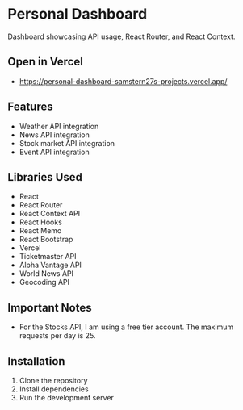 # Personal Dashboard

Dashboard showcasing API usage, React Router, and React Context.

## Open in Vercel

- https://personal-dashboard-samstern27s-projects.vercel.app/

## Features

- Weather API integration
- News API integration
- Stock market API integration
- Event API integration

## Libraries Used

- React
- React Router
- React Context API
- React Hooks
- React Memo
- React Bootstrap
- Vercel
- Ticketmaster API
- Alpha Vantage API
- World News API
- Geocoding API

## Important Notes

- For the Stocks API, I am using a free tier account. The maximum requests per day is 25.

## Installation

1. Clone the repository
2. Install dependencies
3. Run the development server
